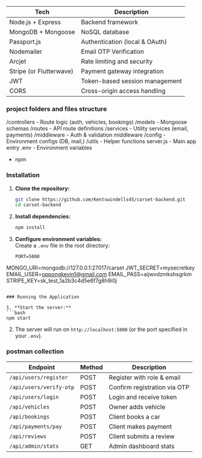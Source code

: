 | Tech                    | Description                    |
| ----------------------- | ------------------------------ |
| Node.js + Express       | Backend framework              |
| MongoDB + Mongoose      | NoSQL database                 |
| Passport.js             | Authentication (local & OAuth) |
| Nodemailer              | Email OTP Verification         |
| Arcjet                  | Rate limiting and security     |
| Stripe (or Flutterwave) | Payment gateway integration    |
| JWT                     | Token-based session management |
| CORS                    | Cross-origin access handling   |

### project folders and files structure
/controllers     - Route logic (auth, vehicles, bookings)
/models          - Mongoose schemas
/routes          - API route definitions
/services        - Utility services (email, payments)
/middleware      - Auth & validation middleware
/config          - Environment configs (DB, mail,)
/utils           - Helper functions
server.js        - Main app entry
.env             - Environment variables


- npm

### Installation

1. **Clone the repository:**
   ```bash
   git clone https://github.com/Kentswindells45/carset-backend.git
   cd carset-backend
   ```

2. **Install dependencies:**
   ```bash
   npm install
   ```

3. **Configure environment variables:**  
   Create a `.env` file in the root directory:
   ```env
   PORT=5000
MONGO_URI=mongodb://127.0.0.1:27017/carset
JWT_SECRET=mysecretkey
EMAIL_USER=oppongkevin1@gmail.com
EMAIL_PASS=aijwvdzmkshsgrkm
STRIPE_KEY=sk_test_1a2b3c4d5e6f7g8h9i0j
   ```

### Running the Application

1. **Start the server:**
   ```bash
   npm start
   ```

2. The server will run on `http://localhost:5000` (or the port specified in your `.env`).

### postman collection 
| Endpoint                | Method | Description                  |
| ----------------------- | ------ | ---------------------------- |
| `/api/users/register`   | POST   | Register with role & email   |
| `/api/users/verify-otp` | POST   | Confirm registration via OTP |
| `/api/users/login`      | POST   | Login and receive token      |
| `/api/vehicles`         | POST   | Owner adds vehicle           |
| `/api/bookings`         | POST   | Client books a car           |
| `/api/payments/pay`     | POST   | Client makes payment         |
| `/api/reviews`          | POST   | Client submits a review      |
| `/api/admin/stats`      | GET    | Admin dashboard stats        |

